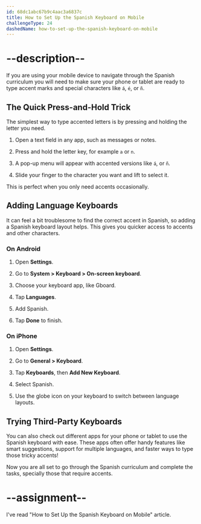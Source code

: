 ```yaml
---
id: 68dc1abc67b9c4aac3a6837c
title: How to Set Up the Spanish Keyboard on Mobile
challengeType: 24
dashedName: how-to-set-up-the-spanish-keyboard-on-mobile
---
```


# --description--

If you are using your mobile device to navigate through the Spanish curriculum you will need to make sure your phone or tablet are ready to type accent marks and special characters like `á`, `é`, or `ñ`.

## The Quick Press-and-Hold Trick  

The simplest way to type accented letters is by pressing and holding the letter you need.  

1. Open a text field in any app, such as messages or notes.

2. Press and hold the letter key, for example `a` or `n`.

3. A pop-up menu will appear with accented versions like `á`, or `ñ`.

4. Slide your finger to the character you want and lift to select it.  

This is perfect when you only need accents occasionally.  


## Adding Language Keyboards  

It can feel a bit troublesome to find the correct accent in Spanish, so adding a Spanish keyboard layout helps. This gives you quicker access to accents and other characters.


### On Android  

1. Open **Settings**.

2. Go to **System > Keyboard > On-screen keyboard**.

3. Choose your keyboard app, like Gboard.

4. Tap **Languages**.

5. Add Spanish.

6. Tap **Done** to finish.  


### On iPhone  

1. Open **Settings**.

2. Go to **General > Keyboard**.

3. Tap **Keyboards**, then **Add New Keyboard**.

4. Select Spanish.

5. Use the globe icon on your keyboard to switch between language layouts.


## Trying Third-Party Keyboards  

You can also check out different apps for your phone or tablet to use the Spanish keyboard with ease. These apps often offer handy features like smart suggestions, support for multiple languages, and faster ways to type those tricky accents!  

Now you are all set to go through the Spanish curriculum and complete the tasks, specially those that require accents.

# --assignment--

I've read "How to Set Up the Spanish Keyboard on Mobile" article.
